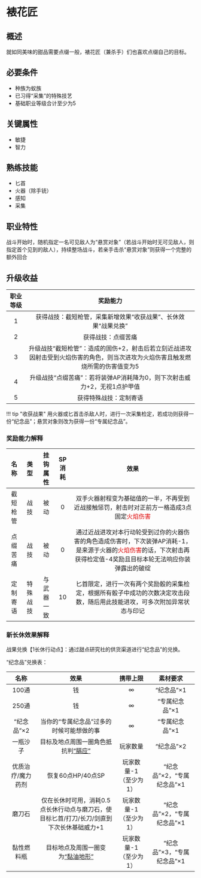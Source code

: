 # 裱花匠

## 概述

就如同美味的甜品需要点缀一般，裱花匠（兼杀手）们也喜欢点缀自己的目标。

## 必要条件

* 种族为蚁族
* 已习得“采集”的特殊技艺
* 基础职业等级合计至少为5

## 关键属性

* 敏捷
* 智力

## 熟练技能

* 匕首
* 火器（除手铳）
* 感知
* 采集

## 职业特性

战斗开始时，随机指定一名可见敌人为“悬赏对象”（若战斗开始时无可见敌人，则指定首个见到的敌人），持续整场战斗，若亲手击杀“悬赏对象”则获得一个完整的额外回合

## 升级收益

职业等级|奖励能力
:--:|:--:
1|获得战技：截短枪管，采集新增效果“收获战果”、长休效果“战果兑换”
2|获得战技：点缀苦痛
3|升级战技“截短枪管”：造成的固伤+2，射击后若立刻近战进攻因射击受到火焰伤害的角色，则当次进攻为火焰伤害且触发燃烧所需的伤害值变为5
4|升级战技“点缀苦痛”：若将装弹AP消耗降为0，则下次射击威力+2，无视1点护甲值
5|获得特殊战技：定制寄语

!!! tip "收获战果"
    用火器或匕首击杀敌人时，进行一次采集检定，若成功则获得一份“纪念品”；悬赏对象则改为获得一份“专属纪念品”。

### 奖励能力解释

名称|类型|挂钩属性|SP消耗|效果
:--:|:--:|:--:|:--:|:--:
截短枪管|战技|被动|0|双手火器射程变为基础值的一半，不再受到近战接触惩罚，射击时对正前方一格造成3点固定<font color="#dd0000">火焰伤害</font>
点缀苦痛|战技|被动|0|通过近战进攻对本行动轮受到过你的火器伤害的角色造成伤害时，下次装弹AP消耗-1，是来源于火器的<font color="#dd0000">火焰伤害</font>的话，下次射击再获得检定值-4奖励且目标本轮无法响应你装弹露出的破绽
定制寄语|特殊战技|与武器一致|10|匕首限定，进行一次有两个奖励骰的采集检定，根据所有骰子中成功的次数决定攻击段数，随后用此技能进攻，可多次附加异常状态与印记

### 新长休效果解释

战果兑换【1长休行动点】：通过甜点研究社的供货渠道进行“纪念品”的兑换。

“纪念品”兑换表：

名称|效果|携带上限|素材要求
:--:|:--:|:--:|:--:
100通|钱|∞|“纪念品”×1
250通|钱|∞|“专属纪念品”×1
“纪念品”×2|当你的“专属纪念品”过多的时候可能想做的事|∞|“专属纪念品”×1
一瓶沙子|目标及地点周围一圈角色抵抗判<a href="../../../../status/normal/#膈应" target="_blank">“膈应”</a>|玩家数量|“纪念品”×2
优质治疗/魔力药剂|恢复60点HP/40点SP|玩家数量-1（至少为1）|“纪念品”×2，“专属纪念品”×1
磨刀石|仅在长休时可用，消耗0.5点长休行动点与磨刀石，使目标匕首/打刀/长刀/剑直到下次长休基础威力+1|玩家数量-1（至少为1）|“纪念品”×2，“专属纪念品”×1
黏性燃料瓶|目标地点及周围一圈变为<a href="../../../../status/terrain/#黏油地形" target="_blank">“黏油地形”</a>|玩家数量-1（至少为1）|“纪念品”×3，“专属纪念品”×1